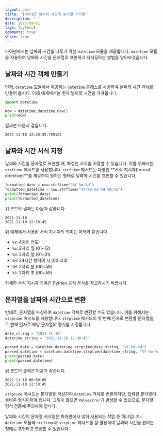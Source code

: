 ```yaml
---
layout: post
title: "[파이썬] 날짜와 시간의 문자열 서식팅"
description: " "
date: 2023-09-01
tags: [python]
comments: true
share: true
---
```


파이썬에서는 날짜와 시간을 다루기 위한 `datetime` 모듈을 제공합니다. `datetime` 모듈을 사용하여 날짜와 시간을 문자열로 표현하고 서식팅하는 방법을 알아보겠습니다.

## 날짜와 시간 객체 만들기

먼저, `datetime` 모듈에서 제공하는 `datetime` 클래스를 사용하여 날짜와 시간 객체를 만들어 봅시다. 아래 예제에서는 현재 날짜와 시간을 가져옵니다.

```python
import datetime

now = datetime.datetime.now()
print(now)
```

결과는 다음과 같습니다.

```
2021-11-10 12:30:45.789123
```

## 날짜와 시간 서식 지정

날짜와 시간을 문자열로 표현할 때, 특정한 서식을 지정할 수 있습니다. 이를 위해서는 `strftime` 메서드를 사용합니다. `strftime` 메서드는 다양한 **서식 지시자(format directive)**를 제공하여 원하는 형태로 날짜와 시간을 표현할 수 있습니다.

```python
formatted_date = now.strftime("%Y-%m-%d")
formatted_datetime = now.strftime("%Y-%m-%d %H:%M:%S")
print(formatted_date)
print(formatted_datetime)
```

위 코드의 결과는 다음과 같습니다.

```
2021-11-10
2021-11-10 12:30:45
```

위 예제에서 사용된 서식 지시자의 의미는 아래와 같습니다.

- `%Y`: 4자리 연도
- `%m`: 2자리 월 (01~12)
- `%d`: 2자리 일 (01~31)
- `%H`: 24시간 형식의 시 (00~23)
- `%M`: 2자리 분 (00~59)
- `%S`: 2자리 초 (00~59)

자세한 서식 지시자 목록은 [Python 공식 문서](https://docs.python.org/3/library/datetime.html#strftime-strptime-behavior)를 참고하시기 바랍니다.

## 문자열을 날짜와 시간으로 변환

반대로, 문자열을 파싱하여 `datetime` 객체로 변환할 수도 있습니다. 이를 위해서는 `strptime` 메서드를 사용합니다. `strptime` 메서드의 첫 번째 인자로 변환할 문자열을, 두 번째 인자로 해당 문자열의 형식을 지정합니다.

```python
date_string = "2021-11-10"
datetime_string = "2021-11-10 12:30:45"

parsed_date = datetime.datetime.strptime(date_string, "%Y-%m-%d")
parsed_datetime = datetime.datetime.strptime(datetime_string, "%Y-%m-%d %H:%M:%S")
print(parsed_date)
print(parsed_datetime)
```

위 코드의 출력은 다음과 같습니다.

```
2021-11-10 00:00:00
2021-11-10 12:30:45
```

`strptime` 메서드는 문자열을 파싱하여 `datetime` 객체로 변환하지만, 입력된 문자열이 올바른 형식이어야 합니다. 그렇지 않으면 `ValueError`가 발생할 수 있으므로, 문자열 형식 검증에 주의해야 합니다.

날짜와 시간의 문자열 서식팅은 파이썬에서 많이 사용되는 작업 중 하나입니다. `datetime` 모듈의 `strftime`과 `strptime` 메서드를 잘 활용하여 날짜와 시간을 원하는 형태로 표현하고 변환할 수 있습니다.